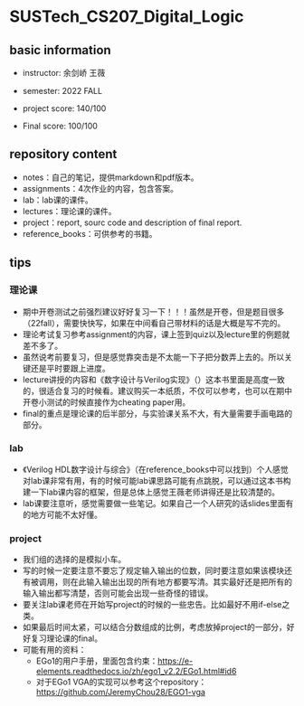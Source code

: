 # SUSTech_CS207_Digital_Logic

## basic information

- instructor: 余剑峤 王薇

- semester: 2022 FALL
- project score: 140/100
- Final score: 100/100

## repository content

- notes：自己的笔记，提供markdown和pdf版本。
- assignments：4次作业的内容，包含答案。
- lab：lab课的课件。
- lectures：理论课的课件。
- project：report, sourc code and description of final report.
- reference_books：可供参考的书籍。

## tips

### 理论课

- 期中开卷测试之前强烈建议好好复习一下！！！虽然是开卷，但是题目很多（22fall），需要快快写，如果在中间看自己带材料的话是大概是写不完的。
- 理论考试复习参考assignment的内容，课上签到quiz以及lecture里的例题就差不多了。
- 虽然说考前要复习，但是感觉靠突击是不太能一下子把分数弄上去的。所以关键还是平时要跟上进度。
- lecture讲授的内容和《数字设计与Verilog实现》（）这本书里面是高度一致的，很适合复习的时候看。建议购买一本纸质，不仅可以参考，也可以在期中开卷小测试的时候直接作为cheating paper用。
- final的重点是理论课的后半部分，与实验课关系不大，有大量需要手画电路的部分。

### lab

- 《Verilog HDL数字设计与综合》（在reference_books中可以找到）个人感觉对lab课非常有用，有的时候可能lab课思路可能有点跳脱，可以通过这本书构建一下lab课内容的框架，但是总体上感觉王薇老师讲得还是比较清楚的。
- lab课要注意听，感觉需要做一些笔记。如果自己一个人研究的话slides里面有的地方可能不太好懂。

### project

- 我们组的选择的是模拟小车。
- 写的时候一定要注意不要忘了规定输入输出的位数，同时要注意如果该模块还有被调用，则在此输入输出出现的所有地方都要写清。其实最好还是把所有的输入输出都写清楚，否则可能会出现一些奇怪的错误。
- 要关注lab课老师在开始写project的时候的一些忠告。比如最好不用if-else之类。
- 如果最后时间太紧，可以结合分数组成的比例，考虑放掉project的一部分，好好复习理论课的final。
- 可能有用的资料：
  - EGo1的用户手册，里面包含约束：https://e-elements.readthedocs.io/zh/ego1_v2.2/EGo1.html#id6
  - 对于EGo1 VGA的实现可以参考这个repository：https://github.com/JeremyChou28/EGO1-vga

